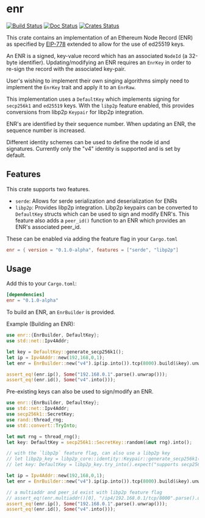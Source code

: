 enr
============

[![Build Status]][Build Link] [![Doc Status]][Doc Link] [![Crates
Status]][Crates Link]

[Build Status]: https://github.com/AgeManning/enr/workflows/build/badge.svg?branch=master
[Build Link]: https://github.com/AgeManning/enr/actions
[Doc Status]: https://docs.rs/mio/badge.svg
[Doc Link]: https://docs.rs/enr/0.1.0-alpha/enr/
[Crates Status]: https://img.shields.io/crates/v/enr.svg
[Crates Link]: https://crates.io/crates/enr

This crate contains an implementation of an Ethereum Node Record (ENR) as specified by
[EIP-778](https://eips.ethereum.org/EIPS/eip-778) extended to allow for the use of ed25519 keys.

An ENR is a signed, key-value record which has an associated `NodeId` (a 32-byte identifier).
Updating/modifying an ENR requires an `EnrKey` in order to re-sign the record with the
associated key-pair.

User's wishing to implement their own singing algorithms simply need to
implement the `EnrKey` trait and apply it to an `EnrRaw`.

This implementation uses a `DefaultKey` which implements signing for `secp256k1` and
`ed25519` keys. With the `libp2p` feature enabled, this provides conversions from libp2p
`Keypair` for libp2p integration.

ENR's are identified by their sequence number. When updating an ENR, the sequence number is
increased.

Different identity schemes can be used to define the node id and signatures. Currently only the
"v4" identity is supported and is set by default.

## Features

This crate supports two features.

- `serde`: Allows for serde serialization and deserialization for ENRs
- `libp2p`: Provides libp2p integration. Libp2p keypairs can be converted to `DefaultKey`
structs which can be used to sign and modify ENR's. This feature also adds a `peer_id()`
function to an ENR which provides an ENR's associated peer_id.

These can be enabled via adding the feature flag in your `Cargo.toml`

```toml
enr = { version = "0.1.0-alpha", features = ["serde", "libp2p"]
```

## Usage

Add this to your `Cargo.toml`:

```toml
[dependencies]
enr = "0.1.0-alpha"
```

To build an ENR, an `EnrBuilder` is provided.

Example (Building an ENR):

```rust
use enr::{EnrBuilder, DefaultKey};
use std::net::Ipv4Addr;

let key = DefaultKey::generate_secp256k1();
let ip = Ipv4Addr::new(192,168,0,1);
let enr = EnrBuilder::new("v4").ip(ip.into()).tcp(8000).build(&key).unwrap();

assert_eq!(enr.ip(), Some("192.168.0.1".parse().unwrap()));
assert_eq!(enr.id(), Some("v4".into()));
```

Pre-existing keys can also be used to sign/modify an ENR.
```rust
use enr::{EnrBuilder, DefaultKey};
use std::net::Ipv4Addr;
use secp256k1::SecretKey;
use rand::thread_rng;
use std::convert::TryInto;

let mut rng = thread_rng();
let key: DefaultKey = secp256k1::SecretKey::random(&mut rng).into();

// with the `libp2p` feature flag, can also use a libp2p key
// let libp2p_key = libp2p_core::identity::Keypair::generate_secp256k1();
// let key: DefaultKey = libp2p_key.try_into().expect("supports secp256k1");

let ip = Ipv4Addr::new(192,168,0,1);
let enr = EnrBuilder::new("v4").ip(ip.into()).tcp(8000).build(&key).unwrap();

// a multiaddr and peer_id exist with libp2p feature flag
// assert_eq!(enr.multiaddr()[0], "/ip4/192.168.0.1/tcp/8000".parse().unwrap());
assert_eq!(enr.ip(), Some("192.168.0.1".parse().unwrap()));
assert_eq!(enr.id(), Some("v4".into()));
```
